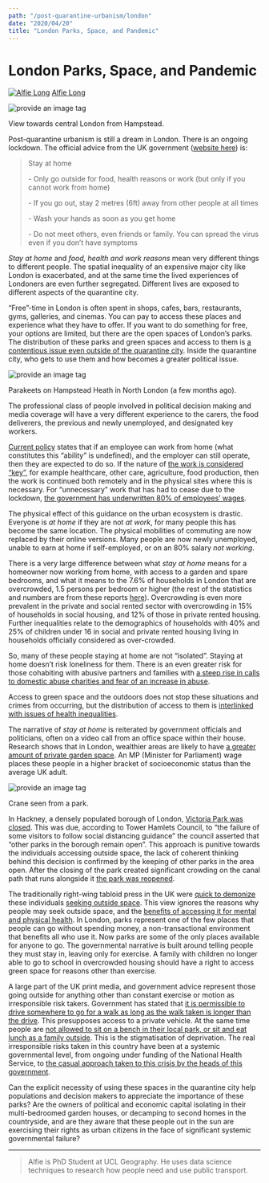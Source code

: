```yaml
---
path: "/post-quarantine-urbanism/london"
date: "2020/04/20"
title: "London Parks, Space, and Pandemic"
---
```


London Parks, Space, and Pandemic
=================================

[![Alfie Long](https://miro.medium.com/fit/c/96/96/2*jDsrQ0cy_rUt8-dYeBNqiQ.jpeg)](https://medium.com/@aclong?source=post_page-----94e41bc4e78----------------------)
[Alfie Long](https://medium.com/@aclong?source=post_page-----94e41bc4e78----------------------)

<img src="https://miro.medium.com/max/1400/1*uo7Ad4ujSHFf-WONhIcOpg.jpeg" alt="provide an image tag"/>

View towards central London from Hampstead.

Post-quarantine urbanism is still a dream in London. There is an ongoing lockdown. The official advice from the UK government ([website here](https://www.gov.uk/coronavirus)) is:

> Stay at home
> 
> \- Only go outside for food, health reasons or work (but only if you cannot work from home)
> 
> \- If you go out, stay 2 metres (6ft) away from other people at all times
> 
> \- Wash your hands as soon as you get home
> 
> \- Do not meet others, even friends or family. You can spread the virus even if you don’t have symptoms

_Stay at home_ and _food, health and work reasons_ mean very different things to different people. The spatial inequality of an expensive major city like London is exacerbated, and at the same time the lived experiences of Londoners are even further segregated. Different lives are exposed to different aspects of the quarantine city.

“Free”-time in London is often spent in shops, cafes, bars, restaurants, gyms, galleries, and cinemas. You can pay to access these places and experience what they have to offer. If you want to do something for free, your options are limited, but there are the open spaces of London’s parks. The distribution of these parks and green spaces and access to them is [a contentious issue even outside of the quarantine city](http://publications.naturalengland.org.uk/publication/5400445944070144). Inside the quarantine city, who gets to use them and how becomes a greater political issue.

<img src="https://miro.medium.com/max/1400/1*5QeVVU8OaJMDzFcXD8je5g.jpeg" alt="provide an image tag"/>

Parakeets on Hampstead Heath in North London (a few months ago).

The professional class of people involved in political decision making and media coverage will have a very different experience to the carers, the food deliverers, the previous and newly unemployed, and designated key workers.

[Current policy](https://www.gov.uk/government/publications/guidance-to-employers-and-businesses-about-covid-19/guidance-for-employers-and-businesses-on-coronavirus-covid-19) states that if an employee can work from home (what constitutes this “ability” is undefined), and the employer can still operate, then they are expected to do so. If the nature of [the work is considered “key”](https://www.gov.uk/government/publications/coronavirus-covid-19-maintaining-educational-provision/guidance-for-schools-colleges-and-local-authorities-on-maintaining-educational-provision), for example healthcare, other care, agriculture, food production, then the work is continued both remotely and in the physical sites where this is necessary. For “unnecessary” work that has had to cease due to the lockdown, [the government has underwritten 80% of employees’ wages](https://www.gov.uk/guidance/claim-for-wage-costs-through-the-coronavirus-job-retention-scheme).

The physical effect of this guidance on the urban ecosystem is drastic. Everyone is _at home_ if they are not _at work_, for many people this has become the same location. The physical mobilities of commuting are now replaced by their online versions. Many people are now newly unemployed, unable to earn at home if self-employed, or on an 80% salary _not working_.

There is a very large difference between what _stay at home_ means for a homeowner now working from home, with access to a garden and spare bedrooms, and what it means to the 7.6% of households in London that are overcrowded, 1.5 persons per bedroom or higher (the rest of the statistics and numbers are from these reports [here](https://data.london.gov.uk/dataset/housing-london)). Overcrowding is even more prevalent in the private and social rented sector with overcrowding in 15% of households in social housing, and 12% of those in private rented housing. Further inequalities relate to the demographics of households with 40% and 25% of children under 16 in social and private rented housing living in households officially considered as over-crowded.

So, many of these people staying at home are not “isolated”. Staying at home doesn’t risk loneliness for them. There is an even greater risk for those cohabiting with abusive partners and families with [a steep rise in calls to domestic abuse charities and fear of an increase in abuse](https://www.theguardian.com/society/2020/mar/31/call-for-uk-domestic-violence-refuges-to-get-coronavirus-funding).

Access to green space and the outdoors does not stop these situations and crimes from occurring, but the distribution of access to them is [interlinked with issues of health inequalities](https://assets.publishing.service.gov.uk/government/uploads/system/uploads/attachment_data/file/357411/Review8_Green_spaces_health_inequalities.pdf).

The narrative of _stay at home_ is reiterated by government officials and politicians, often on a video call from an office space within their house. Research shows that in London, wealthier areas are likely to have [a greater amount of private garden space](https://www.theguardian.com/uk-news/2020/apr/10/coronavirus-park-closures-hit-bame-and-poor-londoners-most). An MP (Minister for Parliament) wage places these people in a higher bracket of socioeconomic status than the average UK adult.

<img src="https://miro.medium.com/max/1400/1*DpC0w_1beQ4KmhYGrxVWbg.jpeg" alt="provide an image tag"/>

Crane seen from a park.

In Hackney, a densely populated borough of London, [Victoria Park was closed](https://twitter.com/TowerHamletsNow/status/1242925385865707521). This was due, according to Tower Hamlets Council, to “the failure of some visitors to follow social distancing guidance” the council asserted that “other parks in the borough remain open”. This approach is punitive towards the individuals accessing outside space, the lack of coherent thinking behind this decision is confirmed by the keeping of other parks in the area open. After the closing of the park created significant crowding on the canal path that runs alongside it [the park was reopened](https://www.standard.co.uk/news/london/victoria-park-reopens-police-lockdown-a4412516.html).

The traditionally right-wing tabloid press in the UK were [quick to demonize](https://www.dailymail.co.uk/news/article-8212021/Easter-Sunday-sunbathers-ignore-coronavirus-lockdown-measures.html) these individuals [seeking outside space](https://www.thesun.co.uk/news/11326800/coronavirus-lockdown-advice-ignored-sun/). This view ignores the reasons why people may seek outside space, and the [benefits of accessing it for mental and physical health](http://www.euro.who.int/en/health-topics/environment-and-health/urban-health/publications/2016/urban-green-spaces-and-health-a-review-of-evidence-2016). In London, parks represent one of the few places that people can go without spending money, a non-transactional environment that benefits all who use it. Now parks are some of the only places available for anyone to go. The governmental narrative is built around telling people they must stay in, leaving only for exercise. A family with children no longer able to go to school in overcrowded housing should have a right to access green space for reasons other than exercise.

A large part of the UK print media, and government advice represent those going outside for anything other than constant exercise or motion as irresponsible risk takers. Government has stated that [it is permissible to drive somewhere to go for a walk as long as the walk taken is longer than the drive](https://www.telegraph.co.uk/news/2020/04/19/can-walk-dog-lockdown-exercise-uk-rules/). This presupposes access to a private vehicle. At the same time people are [not allowed to sit on a bench in their local park, or sit and eat lunch as a family outside](https://www.gov.uk/government/news/coronavirus-guidance-on-access-to-green-spaces). This is the stigmatisation of deprivation. The real irresponsible risks taken in this country have been at a systemic governmental level, from ongoing under funding of the National Health Service, to [the casual approach taken to this crisis by the heads of this government](https://www.reuters.com/article/us-health-coronavirus-britain-handshake/uk-pm-johnson-coronavirus-will-not-stop-me-shaking-hands-idUSKBN20Q1IO).

Can the explicit necessity of using these spaces in the quarantine city help populations and decision makers to appreciate the importance of these parks? Are the owners of political and economic capital isolating in their multi-bedroomed garden houses, or decamping to second homes in the countryside, and are they aware that these people out in the sun are exercising their rights as urban citizens in the face of significant systemic governmental failure?

* * *

> Alfie is PhD Student at UCL Geography. He uses data science techniques to research how people need and use public transport.
